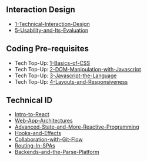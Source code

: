## Interaction Design
- [1-Technical-Interaction-Design](Lectures/1-Technical-Interaction-Design.pdf)
- [5-Usability-and-Its-Evaluation](Lectures/5-Usability-and-Its-Evaluation.md)

## Coding Pre-requisites
- Tech Top-Up: [1-Basics-of-CSS](Tech-TopUps/1-Basics-of-CSS.md)
- Tech Top-Up: [2-DOM-Manipulation-with-Javascript](Tech-TopUps/2-DOM-Manipulation-with-Javascript.md)
- Tech Top-Up: [3-Javascript-the-Language](Tech-TopUps/3-Javascript-the-Language.md)
- Tech Top-Up: [4-Layouts-and-Responsiveness](Tech-TopUps/4-Layouts-and-Responsiveness.md)

  
## Technical ID
- [Intro-to-React](Lectures/Intro-to-React.md)
- [Web-App-Architectures](Lectures/Web-App-Architectures.md)
- [Advanced-State-and-More-Reactive-Programming](Advanced-State-and-More-Reactive-Programming.md)
- [Hooks-and-Effects](Lectures/Hooks-and-Effects.md)
- [Collaboration-with-Git-Flow](Collaboration-with-Git-Flow.md)
- [Routing-In-SPAs](Routing-In-SPAs.md)
- [Backends-and-the-Parse-Platform](Backends-and-the-Parse-Platform.md)
